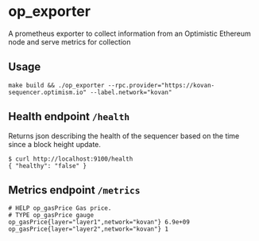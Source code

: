 # op_exporter

A prometheus exporter to collect information from an Optimistic Ethereum node and serve metrics for collection

## Usage

```
make build && ./op_exporter --rpc.provider="https://kovan-sequencer.optimism.io" --label.network="kovan"
```

## Health endpoint `/health`

Returns json describing the health of the sequencer based on the time since a block height update.

```
$ curl http://localhost:9100/health
{ "healthy": "false" }
```

## Metrics endpoint `/metrics`

```
# HELP op_gasPrice Gas price.
# TYPE op_gasPrice gauge
op_gasPrice{layer="layer1",network="kovan"} 6.9e+09
op_gasPrice{layer="layer2",network="kovan"} 1
```
